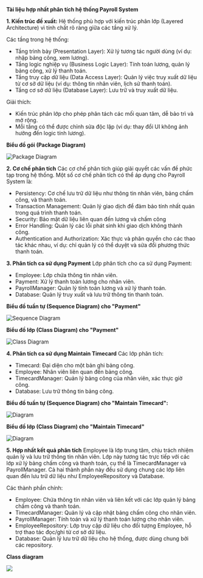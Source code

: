 **Tài liệu hợp nhất phân tích hệ thống Payroll System**

**1. Kiến trúc đề xuất:**
Hệ thống phù hợp với kiến trúc phân lớp (Layered Architecture) vì tính chất rõ ràng giữa các tầng xử lý.

Các tầng trong hệ thống:
- Tầng trình bày (Presentation Layer): Xử lý tương tác người dùng (ví dụ: nhập bảng công, xem lương).
- Tầng logic nghiệp vụ (Business Logic Layer): Tính toán lương, quản lý bảng công, xử lý thanh toán.
- Tầng truy cập dữ liệu (Data Access Layer): Quản lý việc truy xuất dữ liệu từ cơ sở dữ liệu (ví dụ: thông tin nhân viên, lịch sử thanh toán).
- Tầng cơ sở dữ liệu (Database Layer): Lưu trữ và truy xuất dữ liệu.

Giải thích:
- Kiến trúc phân lớp cho phép phân tách các mối quan tâm, dễ bảo trì và mở rộng.
- Mỗi tầng có thể được chỉnh sửa độc lập (ví dụ: thay đổi UI không ảnh hưởng đến logic tính lương).

**Biểu đồ gói (Package Diagram)**

![Package Diagram](https://www.planttext.com/api/plantuml/png/Z9CzJiD044PxdsAK2efSW0851898GGee762o7imgwrrhVr0ib8g2WbD4Y38Y1LLSK4JAFNm2hi0wi8co2XBkFFlDU-En_LLzTen5RLqkaYGn8ov1AqD9OhaL10Mo4MO4ASTCO-uZeTBNP4XQj5p97fQauJ41O0ADWTlk-iPVAJU5mBAFfLP271p-L8qRvjmEU4uCTRgkJfB9bdtg39TaJ4zbdCNmNzOLIX_LGSHGC2VGaZ_E_Ln1LMZ5F2bo1LOeHx0753prh9skVynzXXPFMEEBXpxF2w5AeXigbE5MwJAuChBXi2llr4RbC-5P6kn-sH0DnQfG3m8Q4tEMhXtfSalnhwZTFewNUGIjIrvNJnBiVLszW5ZDLrEPjK8ytfVFNzJLZCEmNhpA3DZoeqb7rAPppm9yys0va_TWrN8gjwvOydTxRpLtVj962jP_kRjJxEbfK9lzD7xjIXYxUl5c8QshTn3-wPzTA-cGJ9jVuXi00F__0m00)

**2. Cơ chế phân tích**
Các cơ chế phân tích giúp giải quyết các vấn đề phức tạp trong hệ thống. Một số cơ chế phân tích có thể áp dụng cho Payroll System là:
- Persistency: Cơ chế lưu trữ dữ liệu như thông tin nhân viên, bảng chấm công, và thanh toán.
- Transaction Management: Quản lý giao dịch để đảm bảo tính nhất quán trong quá trình thanh toán.
- Security: Bảo mật dữ liệu liên quan đến lương và chấm công
- Error Handling: Quản lý các lỗi phát sinh khi giao dịch không thành công.
- Authentication and Authorization: Xác thực và phân quyền cho các thao tác khác nhau, ví dụ: chỉ quản lý có thể duyệt và sửa đổi phương thức thanh toán.

**3. Phân tích ca sử dụng Payment**
Lớp phân tích cho ca sử dụng Payment:
- Employee: Lớp chứa thông tin nhân viên.
- Payment: Xử lý thanh toán lương cho nhân viên.
- PayrollManager: Quản lý tính toán lương và xử lý thanh toán.
- Database: Quản lý truy xuất và lưu trữ thông tin thanh toán.

**Biểu đồ tuần tự (Sequence Diagram) cho "Payment"**

![Sequence Diagram](https://www.planttext.com/api/plantuml/png/T94nJWCn44NxFSMKK7012fG2kY0X58gK9h7MgtZ7mHv7SXbHK72AW11I94GAgdMHmjBUmoVW2imYWHB2DYx6Vk_FZ3_ZTk18MFArBjoiGh36oQ8G4p8MRfoqHNV0oHbSYM2DrfS2HScLKnYdjOT9Rbuzg2h7UmHIEJw2RZVj2ikZu-8FmfABUgvDaF9QpeshE2EmQ9YRby1m-i0IY7j0bPuG5bLQ8rl-OTXqBaZS2YUP7raVOC4It94m-FkaBtXaS_FCP5p2DCTtq3p6W--DFDZ03j_R_U4Ek59Bf8vFRwY0J5hX_jQ-x_U77BOR3xFSR0dkV1TBIlp030qaJhi__0800F__0m00)

**Biểu đồ lớp (Class Diagram) cho "Payment"**

![Class Diagram](https://www.planttext.com/api/plantuml/png/R52z3e903DxlAJhgm0imEU30O6Ba2IeMGYntv5e6Odmo1n_9Lv3pm1XaxDVlhtqzdZjHzDgtREJQMF1Eo9YIKGJsRSTk88AR0G2QfZnBeR4Q88ijfL2eRsmTPa56FwHGiKCrzzddY4DBLgDDYLpsZ4h5XxpP1h3phYIHYJXYlrhlc0zeiIQ_i5ZXpvrFr3bfrFaXQchIUPNRoaN9zy0aMGIPHMuaXB2LpN-cMQan4ZDKFEFuu1tPItZv6m00__y30000)

**4. Phân tích ca sử dụng Maintain Timecard**
Các lớp phân tích:
- Timecard: Đại diện cho một bản ghi bảng công.
- Employee: Nhân viên liên quan đến bảng công.
- TimecardManager: Quản lý bảng công của nhân viên, xác thực giờ công.
- Database: Lưu trữ thông tin bảng công.

**Biểu đồ tuần tự (Sequence Diagram) cho "Maintain Timecard":**

![Diagram](https://www.planttext.com/api/plantuml/png/T94z2i8m5CVtdEBHtGiuY8FYeejqS4tRq0RRrvAaGaSdpw75HH0Ld9h1eU0zSWAlO3BuWTJflU7z_X_9Gz-6Kb6XoYmbSiaHH2uPeQ7A1Oop8iqhniXhWTu0V9wna8feHf76J40Vl8dHHmw1QMgC8Mol67lazyoIBvKvAtB9hK7bu4Mx3K4bHb_SS30e6mEJTeUmukq1FT91MhqHLJIWaZaLNvGLh4opHuYCFa7AZTwK7ddV_FNtXSrjKRt-ilzdsL7U_sIs9Ue2KklSsVyxx_H-BdzURCWmSh_m1000__y30000)

**Biểu đồ lớp (Class Diagram) cho "Maintain Timecard"**

![Diagram](https://www.planttext.com/api/plantuml/png/R90z3i8m38Ntd28Z3Br0fmvbO60196QtiKhK_5HsYbGXJiR0aRW2YKghYh9OylFxdco_dw-20r3ehH7SQYV9CmfH6s2MEziPFo3Akv1IuhVRbxdKBYJ9WSLSdW9fruZ7X9srnHf8ZTZLzyGNJosgcLCG8bV6kgOEuA116k4R69tCqt2pJIhtbTLXeSMGUTSi-uqIlz4Box_P57N4phCEdWQnbf8n7W0Ln7yLw5Jwu0S00F__0m00)

**5. Hợp nhất kết quả phân tích**
Employee là lớp trung tâm, chịu trách nhiệm quản lý và lưu trữ thông tin nhân viên. Lớp này tương tác trực tiếp với các lớp xử lý bảng chấm công và thanh toán, cụ thể là TimecardManager và PayrollManager. Cả hai thành phần này đều sử dụng chung các lớp liên quan đến lưu trữ dữ liệu như EmployeeRepository và Database.

Các thành phần chính:
- Employee: Chứa thông tin nhân viên và liên kết với các lớp quản lý bảng chấm công và thanh toán.
- TimecardManager: Quản lý và cập nhật bảng chấm công cho nhân viên.
- PayrollManager: Tính toán và xử lý thanh toán lương cho nhân viên.
- EmployeeRepository: Lớp truy cập dữ liệu cho đối tượng Employee, hỗ trợ thao tác đọc/ghi từ cơ sở dữ liệu.
- Database: Quản lý lưu trữ dữ liệu cho hệ thống, được dùng chung bởi các repository.

**Class diagram**

![](https://www.planttext.com/api/plantuml/png/T99DJiGm38NtEOMNiEWLq4WC2nP8Y9aBU1AhYiXFITnA4PgJpO8ZSGNQAIb9f-pgFhydVtQ-Br-xo1YujqR4T-qW-4X2i6P3y8efU6FWa2AJXGOU3SO8UurjG2k4l9PFjZC-4S6d081dnw3Lz7NWe5qB3YqLPUUZPksTE6V_KLkI6DGBEcmfp363rmhwJY5Jrk_k5s50erVI4lSxz6sQH2DxCxh63akEYxn8XYJ__J-lsTxeEhSFgGYCE51kcCEMLRJ4XNA3-czSpPghAMuBTO-C9unKGdhdHfI2xQEda6RNCbxJF6oWrVhgBBLOBrciJrZwD_8B_AapOuYDzLJwwhIL9dRarFIAVm000F__0m00)
